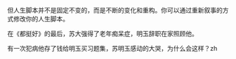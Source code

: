 
但人生脚本并不是固定不变的，而是不断的变化和重构。你可以通过重新叙事的方式修改你的人生脚本。

在《都挺好》的最后，苏大强得了老年痴呆症，明玉辞职在家照顾他。

有一次犯病他存了钱给明玉买习题集，苏明玉感动的大哭，为什么会这样？zh














<!--stackedit_data:
eyJoaXN0b3J5IjpbMjA3NzIxMjEsOTc5MjYzMTk1LC03NDgyMD
I0MjddfQ==
-->